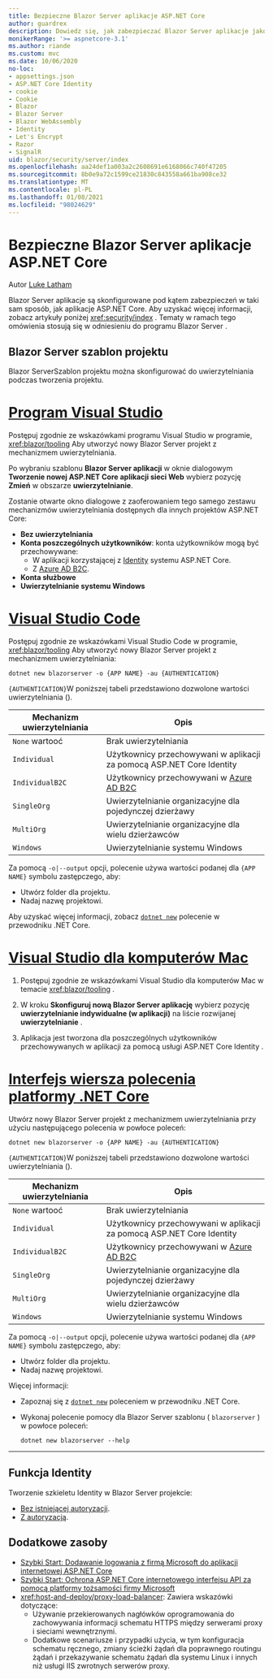 ```yaml
---
title: Bezpieczne Blazor Server aplikacje ASP.NET Core
author: guardrex
description: Dowiedz się, jak zabezpieczać Blazor Server aplikacje jako aplikacje ASP.NET Core.
monikerRange: '>= aspnetcore-3.1'
ms.author: riande
ms.custom: mvc
ms.date: 10/06/2020
no-loc:
- appsettings.json
- ASP.NET Core Identity
- cookie
- Cookie
- Blazor
- Blazor Server
- Blazor WebAssembly
- Identity
- Let's Encrypt
- Razor
- SignalR
uid: blazor/security/server/index
ms.openlocfilehash: aa24def1a003a2c2608691e6168066c740f47205
ms.sourcegitcommit: 8b0e9a72c1599ce21830c843558a661ba908ce32
ms.translationtype: MT
ms.contentlocale: pl-PL
ms.lasthandoff: 01/08/2021
ms.locfileid: "98024629"
---
```

# <a name="secure-aspnet-core-no-locblazor-server-apps"></a>Bezpieczne Blazor Server aplikacje ASP.NET Core

Autor [Luke Latham](https://github.com/guardrex)

Blazor Server aplikacje są skonfigurowane pod kątem zabezpieczeń w taki sam sposób, jak aplikacje ASP.NET Core. Aby uzyskać więcej informacji, zobacz artykuły poniżej <xref:security/index> . Tematy w ramach tego omówienia stosują się w odniesieniu do programu Blazor Server .

## <a name="no-locblazor-server-project-template"></a>Blazor Server szablon projektu

Blazor ServerSzablon projektu można skonfigurować do uwierzytelniania podczas tworzenia projektu.

# <a name="visual-studio"></a>[Program Visual Studio](#tab/visual-studio)

Postępuj zgodnie ze wskazówkami programu Visual Studio w programie, <xref:blazor/tooling> Aby utworzyć nowy Blazor Server projekt z mechanizmem uwierzytelniania.

Po wybraniu szablonu **Blazor Server aplikacji** w oknie dialogowym **Tworzenie nowej ASP.NET Core aplikacji sieci Web** wybierz pozycję **Zmień** w obszarze **uwierzytelnianie**.

Zostanie otwarte okno dialogowe z zaoferowaniem tego samego zestawu mechanizmów uwierzytelniania dostępnych dla innych projektów ASP.NET Core:

* **Bez uwierzytelniania**
* **Konta poszczególnych użytkowników**: konta użytkowników mogą być przechowywane:
  * W aplikacji korzystającej z [Identity](xref:security/authentication/identity) systemu ASP.NET Core.
  * Z [Azure AD B2C](xref:security/authentication/azure-ad-b2c).
* **Konta służbowe**
* **Uwierzytelnianie systemu Windows**

# <a name="visual-studio-code"></a>[Visual Studio Code](#tab/visual-studio-code)

Postępuj zgodnie ze wskazówkami Visual Studio Code w programie, <xref:blazor/tooling> Aby utworzyć nowy Blazor Server projekt z mechanizmem uwierzytelniania:

```dotnetcli
dotnet new blazorserver -o {APP NAME} -au {AUTHENTICATION}
```

`{AUTHENTICATION}`W poniższej tabeli przedstawiono dozwolone wartości uwierzytelniania ().

| Mechanizm uwierzytelniania | Opis |
| ------------------------ | ----------- |
| `None` wartooć         | Brak uwierzytelniania |
| `Individual`             | Użytkownicy przechowywani w aplikacji za pomocą ASP.NET Core Identity |
| `IndividualB2C`          | Użytkownicy przechowywani w [Azure AD B2C](xref:security/authentication/azure-ad-b2c) |
| `SingleOrg`              | Uwierzytelnianie organizacyjne dla pojedynczej dzierżawy |
| `MultiOrg`               | Uwierzytelnianie organizacyjne dla wielu dzierżawców |
| `Windows`                | Uwierzytelnianie systemu Windows |

Za pomocą `-o|--output` opcji, polecenie używa wartości podanej dla `{APP NAME}` symbolu zastępczego, aby:

* Utwórz folder dla projektu.
* Nadaj nazwę projektowi.

Aby uzyskać więcej informacji, zobacz [`dotnet new`](/dotnet/core/tools/dotnet-new) polecenie w przewodniku .NET Core.

# <a name="visual-studio-for-mac"></a>[Visual Studio dla komputerów Mac](#tab/visual-studio-mac)

1. Postępuj zgodnie ze wskazówkami Visual Studio dla komputerów Mac w temacie <xref:blazor/tooling> .

1. W kroku **Skonfiguruj nową Blazor Server aplikację** wybierz pozycję **uwierzytelnianie indywidualne (w aplikacji)** na liście rozwijanej **uwierzytelnianie** .

1. Aplikacja jest tworzona dla poszczególnych użytkowników przechowywanych w aplikacji za pomocą usługi ASP.NET Core Identity .

# <a name="net-core-cli"></a>[Interfejs wiersza polecenia platformy .NET Core](#tab/netcore-cli/)

Utwórz nowy Blazor Server projekt z mechanizmem uwierzytelniania przy użyciu następującego polecenia w powłoce poleceń:

```dotnetcli
dotnet new blazorserver -o {APP NAME} -au {AUTHENTICATION}
```

`{AUTHENTICATION}`W poniższej tabeli przedstawiono dozwolone wartości uwierzytelniania ().

| Mechanizm uwierzytelniania | Opis |
| ------------------------ | ----------- |
| `None` wartooć         | Brak uwierzytelniania |
| `Individual`             | Użytkownicy przechowywani w aplikacji za pomocą ASP.NET Core Identity |
| `IndividualB2C`          | Użytkownicy przechowywani w [Azure AD B2C](xref:security/authentication/azure-ad-b2c) |
| `SingleOrg`              | Uwierzytelnianie organizacyjne dla pojedynczej dzierżawy |
| `MultiOrg`               | Uwierzytelnianie organizacyjne dla wielu dzierżawców |
| `Windows`                | Uwierzytelnianie systemu Windows |

Za pomocą `-o|--output` opcji, polecenie używa wartości podanej dla `{APP NAME}` symbolu zastępczego, aby:

* Utwórz folder dla projektu.
* Nadaj nazwę projektowi.

Więcej informacji:

* Zapoznaj się z [`dotnet new`](/dotnet/core/tools/dotnet-new) poleceniem w przewodniku .NET Core.
* Wykonaj polecenie pomocy dla Blazor Server szablonu ( `blazorserver` ) w powłoce poleceń:

  ```dotnetcli
  dotnet new blazorserver --help
  ```

---

## <a name="scaffold-no-locidentity"></a>Funkcja Identity

Tworzenie szkieletu Identity w Blazor Server projekcie:

* [Bez istniejącej autoryzacji](xref:security/authentication/scaffold-identity#scaffold-identity-into-a-blazor-server-project-without-existing-authorization).
* [Z autoryzacją](xref:security/authentication/scaffold-identity#scaffold-identity-into-a-blazor-server-project-with-authorization).

## <a name="additional-resources"></a>Dodatkowe zasoby

* [Szybki Start: Dodawanie logowania z firmą Microsoft do aplikacji internetowej ASP.NET Core](/azure/active-directory/develop/quickstart-v2-aspnet-core-webapp)
* [Szybki Start: Ochrona ASP.NET Core internetowego interfejsu API za pomocą platformy tożsamości firmy Microsoft](/azure/active-directory/develop/quickstart-v2-aspnet-core-web-api)
* <xref:host-and-deploy/proxy-load-balancer>: Zawiera wskazówki dotyczące:
  * Używanie przekierowanych nagłówków oprogramowania do zachowywania informacji schematu HTTPS między serwerami proxy i sieciami wewnętrznymi.
  * Dodatkowe scenariusze i przypadki użycia, w tym konfiguracja schematu ręcznego, zmiany ścieżki żądań dla poprawnego routingu żądań i przekazywanie schematu żądań dla systemu Linux i innych niż usługi IIS zwrotnych serwerów proxy.
